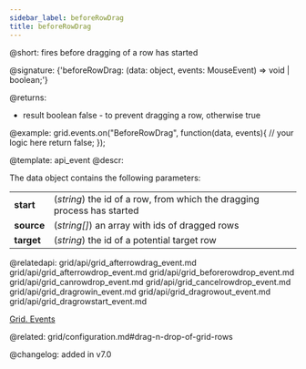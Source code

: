 ```yaml
---
sidebar_label: beforeRowDrag
title: beforeRowDrag
---          
```


@short: fires before dragging of a row has started

@signature: {'beforeRowDrag: (data: object, events: MouseEvent) => void | boolean;'}

<!-- @params:
- data		object		data object
- e		    Event		a native event object -->


@returns:
- result	boolean		false - to prevent dragging a row, otherwise true


@example:
grid.events.on("BeforeRowDrag", function(data, events){
	// your logic here
    return false;
});


@template:	api_event
@descr:

The data object contains the following parameters:

<table class="webixdoc_links">
	<tbody>
        <tr>
			<td class="webixdoc_links0"><b>start</b></td>
			<td>(<i>string</i>) the id of a row, from which the dragging process has started</td>
		</tr>
        <tr>
			<td class="webixdoc_links0"><b>source</b></td>
			<td>(<i>string[]</i>) an array with ids of dragged rows</td>
		</tr>
        <tr>
			<td class="webixdoc_links0"><b>target</b></td>
			<td>(<i>string</i>) the id of a potential target row</td>
		</tr>
    </tbody>
</table>



@relatedapi:
grid/api/grid_afterrowdrag_event.md
grid/api/grid_afterrowdrop_event.md
grid/api/grid_beforerowdrop_event.md
grid/api/grid_canrowdrop_event.md
grid/api/grid_cancelrowdrop_event.md
grid/api/grid_dragrowin_event.md
grid/api/grid_dragrowout_event.md
grid/api/grid_dragrowstart_event.md

[Grid. Events](https://snippet.dhtmlx.com/9zeyp4ds)	

@related: grid/configuration.md#drag-n-drop-of-grid-rows

@changelog: added in v7.0

